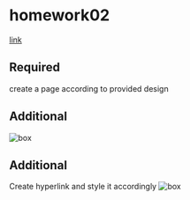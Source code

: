 # homework02
[link](https://github.com/garevna/wiki/wiki/hw-02)

## Required
create a page according to provided design

## Additional
![box](https://github.com/garevna/wiki/raw/master/media/hw-02.gif?raw=true)

## Additional
Create hyperlink and style it accordingly
![box](http://prntscr.com/nxu9co)
